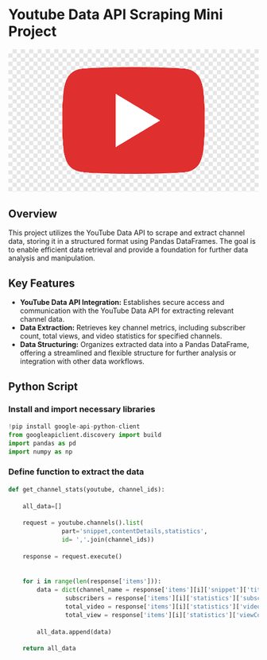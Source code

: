 # Youtube Data API Scraping Mini Project

![](https://github.com/mhdkerol/Youtube-Data-API-Scraping-Project/blob/main/png-clipart-youtube-logo-computer-icons-youtube-youtube-logo.png)

## Overview

This project utilizes the YouTube Data API to scrape and extract channel data, storing it in a structured format using Pandas DataFrames. The goal is to enable efficient data retrieval and provide a foundation for further data analysis and manipulation.

## Key Features

- **YouTube Data API Integration:** Establishes secure access and communication with the YouTube Data API for extracting relevant channel data.
- **Data Extraction:** Retrieves key channel metrics, including subscriber count, total views, and video statistics for specified channels.
- **Data Structuring:** Organizes extracted data into a Pandas DataFrame, offering a streamlined and flexible structure for further analysis or integration with other data workflows.

## Python Script

### Install and import necessary libraries

```python
!pip install google-api-python-client
from googleapiclient.discovery import build
import pandas as pd
import numpy as np
```

### Define function to extract the data

```python
def get_channel_stats(youtube, channel_ids):
    
    all_data=[]
    
    request = youtube.channels().list(
               part='snippet,contentDetails,statistics',
               id= ','.join(channel_ids))
    
    response = request.execute()
    
    
    for i in range(len(response['items'])):
        data = dict(channel_name = response['items'][i]['snippet']['title'],
                subscribers = response['items'][i]['statistics']['subscriberCount'],
                total_video = response['items'][i]['statistics']['videoCount'],
                total_view = response['items'][i]['statistics']['viewCount'])
    
        all_data.append(data)
    
    return all_data
```

